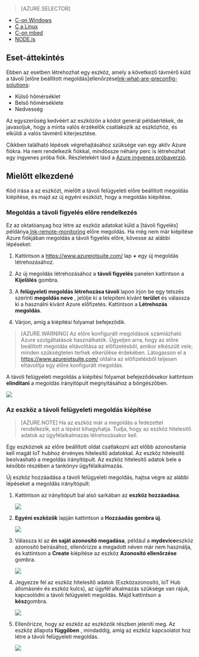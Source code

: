 > [AZURE.SELECTOR]
- [C-on Windows](../articles/iot-suite/iot-suite-connecting-devices.md)
- [C a Linux](../articles/iot-suite/iot-suite-connecting-devices-linux.md)
- [C-on mbed](../articles/iot-suite/iot-suite-connecting-devices-mbed.md)
- [NODE.js](../articles/iot-suite/iot-suite-connecting-devices-node.md)

## <a name="scenario-overview"></a>Eset-áttekintés

Ebben az esetben létrehozhat egy eszköz, amely a következő távmérő küld a távoli [előre beállított megoldás]ellenőrzése[lnk-what-are-preconfig-solutions]:

- Külső hőmérséklet
- Belső hőmérséklete
- Nedvesség

Az egyszerűség kedvéért az eszközön a kódot generál példaértékek, de javasoljuk, hogy a minta valós érzékelők csatlakozik az eszközhöz, és elküldi a valós távmérő kiterjesztése.

Cikkben található lépések végrehajtásához szüksége van egy aktív Azure fiókra. Ha nem rendelkezik fiókkal, mindössze néhány perc is létrehozhat egy ingyenes próba fiók. Részletekért lásd a [Azure ingyenes próbaverzió][lnk-free-trial].

## <a name="before-you-start"></a>Mielőtt elkezdené

Kód írása a az eszközt, mielőtt a távoli felügyeleti előre beállított megoldás kiépítése, és majd az új egyéni eszközt, hogy a megoldás kiépítése.

### <a name="provision-your-remote-monitoring-preconfigured-solution"></a>Megoldás a távoli figyelés előre rendelkezés

Ez az oktatóanyag hoz létre az eszköz adatokat küld a [távoli figyelés] példánya[ lnk-remote-monitoring] előre megoldás. Ha még nem már kiépítése Azure fiókjában megoldás a távoli figyelés előre, kövesse az alábbi lépéseket:

1. Kattintson a <https://www.azureiotsuite.com/> lap **+** egy új megoldás létrehozásához.

2. Az új megoldás létrehozásához a **távoli figyelés** panelen kattintson a **Kijelölés** gombra.

3. A **felügyeleti megoldás létrehozása távoli** lapon írjon be egy tetszés szerinti **megoldás neve** , jelölje ki a telepíteni kívánt **terület** és válassza ki a használni kívánt Azure előfizetés. Kattintson a **Létrehozás megoldás**.

4. Várjon, amíg a kiépítési folyamat befejeződik.

> [AZURE.WARNING] Az előre konfigurált megoldások számlázható Azure szolgáltatások használhatók. Ügyeljen arra, hogy az előre beállított megoldás eltávolítása az előfizetésből, amikor elkészült vele, minden szükségtelen terhek elkerülése érdekében. Látogasson el a <https://www.azureiotsuite.com/> oldalra az előfizetésből teljesen eltávolítja egy előre konfigurált megoldás.

A távoli felügyeleti megoldás a kiépítési folyamat befejeződésekor kattintson **elindítani** a megoldás irányítópult megnyitásához a böngészőben.

![][img-dashboard]

### <a name="provision-your-device-in-the-remote-monitoring-solution"></a>Az eszköz a távoli felügyeleti megoldás kiépítése

> [AZURE.NOTE] Ha az eszköz már a megoldás a fedezettel rendelkezik, ezt a lépést kihagyhatja. Tudja, hogy az eszköz hitelesítő adatok az ügyfélalkalmazás létrehozásakor kell.

Egy eszköznek az előre beállított oldat csatlakozni azt előbb azonosítania kell magát IoT hubhoz érvényes hitelesítő adatokkal. Az eszköz hitelesítő beolvasható a megoldás irányítópult. Az eszköz hitelesítő adatok bele a későbbi részében a tankönyv ügyfélalkalmazás. 

Új eszköz hozzáadása a távoli felügyeleti megoldás, hajtsa végre az alábbi lépéseket a megoldás irányítópult:

1.  Kattintson az irányítópult bal alsó sarkában az **eszköz hozzáadása**.

    ![][1]

2.  **Egyéni eszközök** lapján kattintson a **Hozzáadás gombra új**.

    ![][2]

3.  Válassza ki az **én saját azonosító megadása**, például a **mydevice**eszköz azonosító beírásához, ellenőrizze a megadott néven már nem használja, és kattintson a **Create** kiépítése az eszköz **Azonosító ellenőrzése** gombra.

    ![][3]

5. Jegyezze fel az eszköz hitelesítő adatok (Eszközazonosító, IoT Hub állomásnév és eszköz kulcs), az ügyfél alkalmazás szüksége van rájuk, kapcsolódni a távoli felügyeleti megoldás. Majd kattintson a **kész**gombra.

    ![][4]

6. Ellenőrizze, hogy az eszköz az eszközök részben jeleníti meg. Az eszköz állapota **függőben** , mindaddig, amíg az eszköz kapcsolatot hoz létre a távoli felügyeleti megoldás.

    ![][5]

[img-dashboard]: ./media/iot-suite-selector-connecting/dashboard.png
[1]: ./media/iot-suite-selector-connecting/suite0.png
[2]: ./media/iot-suite-selector-connecting/suite1.png
[3]: ./media/iot-suite-selector-connecting/suite2.png
[4]: ./media/iot-suite-selector-connecting/suite3.png
[5]: ./media/iot-suite-selector-connecting/suite5.png

[lnk-what-are-preconfig-solutions]: ../articles/iot-suite/iot-suite-what-are-preconfigured-solutions.md
[lnk-remote-monitoring]: ../articles/iot-suite/iot-suite-remote-monitoring-sample-walkthrough.md
[lnk-free-trial]: http://azure.microsoft.com/pricing/free-trial/